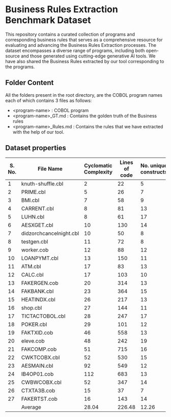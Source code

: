 # Business Rules Extraction Benchmark Dataset
This repository contains a curated collection of programs and corresponding business rules that serves as a comprehensive resource for evaluating and advancing the Business Rules Extraction processes. The dataset encompasses a diverse range of programs, including both open-source and those generated using cutting-edge generative AI tools. We have also shared the Business Rules extracted by our tool corresponding to the programs.

## Folder Content
All the folders present in the root directory, are the COBOL program names each of which contains 3 files as follows:
* \<program-name\> : COBOL program
* \<program-name\>_GT.md : Contains the golden truth of the Business rules
* \<program-name\>_Rules.md : Contains the rules that we have extracted with the help of our tool.

## Dataset properties
| S. No. | File Name           | Cyclomatic Complexity | Lines of code | No. unique constructs | No. all constructs |
| ------ | ------------------- | --------------------- | ------------- | --------------------- | ------------------ |
| 1      | knuth-shuffle.cbl   | 2                     | 22            | 5                     | 8                  |
| 2      | PRIME.cbl           | 5                     | 26            | 7                     | 12                 |
| 3      | BMI.cbl             | 7                     | 58            | 9                     | 30                 |
| 4      | CARRENT.cbl         | 8                     | 81            | 13                    | 32                 |
| 5      | LUHN.cbl            | 8                     | 61            | 17                    | 267                |
| 6      | AESXGET.cbl         | 10                    | 130           | 14                    | 55                 |
| 7      | didzorchcancelnight.cbl | 10                | 50            | 8                     | 29                 |
| 8      | testgen.cbl         | 11                    | 72            | 8                     | 32                 |
| 9      | worker.cob          | 12                    | 88            | 12                    | 50                 |
| 10     | LOANPYMT.cbl        | 13                    | 150           | 11                    | 90                 |
| 11     | ATM.cbl             | 17                    | 83            | 13                    | 57                 |
| 12     | CALC.cbl            | 17                    | 103           | 10                    | 80                 |
| 13     | FAKERGEN.cob        | 20                    | 314           | 13                    | 62                 |
| 14     | FAKBANK.cbl         | 23                    | 364           | 15                    | 69                 |
| 15     | HEATINDX.cbl        | 26                    | 217           | 13                    | 101                |
| 16     | shop.cbl            | 27                    | 144           | 11                    | 84                 |
| 17     | TICTACTOBOL.cbl     | 28                    | 247           | 17                    | 97                 |
| 18     | POKER.cbl           | 29                    | 101           | 12                    | 58                 |
| 19     | FAKTXID.cob         | 46                    | 558           | 13                    | 105                |
| 20     | eleve.cob           | 48                    | 242           | 19                    | 132                |
| 21     | FAKCOMP.cob         | 51                    | 715           | 16                    | 147                |
| 22     | CWKTCOBX.cbl        | 52                    | 530           | 15                    | 212                |
| 23     | AESMAIN.cbl         | 92                    | 549           | 12                    | 306                |
| 24     | IB4OP01.cob         | 112                   | 683           | 13                    | 327                |
| 25     | CWBWCOBX.cbl        | 52                    | 347           | 14                    | 212                |
| 26     | CTXTA3B.cob         | 15                    | 37            | 7                     | 21                 |
| 27     | FAKERTST.cob        | 16                    | 143           | 14                    | 53                 |
|        | Average             | 28.04                 | 226.48        | 12.26                 | 101.04             |
